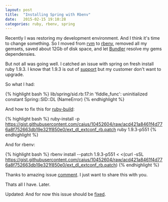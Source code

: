 ```yaml
---
layout: post
title:  "Installing Spring with Rbenv"
date:   2015-02-15 19:10:28
categories: ruby, rbenv, spring
---
```


Recently I was restoring my development environment. And I think it's time to change something. So I moved from [rvm][rvm] to [rbenv][rbenv], removed all my gemsets, saved about 12Gb of disk space, and let [Bundler][bundler] resolve my gems dependensies.

But not all was going well. I catched an issue with spring on fresh install ruby 1.9.3. I know that 1.9.3 is out of [support][ruby-1.9.3-support] but my customer don't want to upgrade.

So what I had:

{% highlight bash %}
lib/spring/sid.rb:17:in 'fiddle_func': uninitialized constant Spring::SID::DL (NameError)
{% endhighlight %}

And how to fix this for [ruby-build][ruby-build]:

{% highlight bash %}
ruby-install -p https://gist.githubusercontent.com/caius/10452604/raw/acd421a8461f4d776a8f752663db19e321f850e0/ext_dl_extconf_rb.patch ruby 1.9.3-p551
{% endhighlight %}

And for rbenv:

{% highlight bash %}
rbenv install --patch 1.9.3-p551 < <(curl -sSL https://gist.githubusercontent.com/caius/10452604/raw/acd421a8461f4d776a8f752663db19e321f850e0/ext_dl_extconf_rb.patch)
{% endhighlight %}

Thanks to amazing issue [comment][issue-comment]. I just want to share this with you.

Thats all I have. Later.

Updated:
And for now this issue should be [fixed][issue-fix].

[rvm]:                http://rvm.io
[rbenv]:              http://rbenv.org
[bundler]:            http://bundler.io
[ruby-1.9.3-support]: https://www.ruby-lang.org/en/news/2014/01/10/ruby-1-9-3-will-end-on-2015/
[ruby-build]:         https://github.com/sstephenson/ruby-build
[issue-comment]:      https://github.com/rails/spring/issues/274#issuecomment-40185955
[issue-fix]:          https://github.com/rails/spring/pull/357
